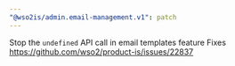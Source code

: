 ```yaml
---
"@wso2is/admin.email-management.v1": patch
---
```


Stop the `undefined` API call in email templates feature
Fixes https://github.com/wso2/product-is/issues/22837
